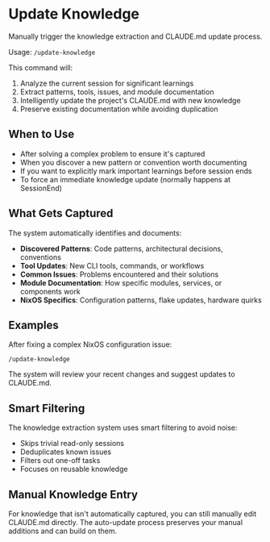 # Update Knowledge

Manually trigger the knowledge extraction and CLAUDE.md update process.

Usage: `/update-knowledge`

This command will:
1. Analyze the current session for significant learnings
2. Extract patterns, tools, issues, and module documentation
3. Intelligently update the project's CLAUDE.md with new knowledge
4. Preserve existing documentation while avoiding duplication

## When to Use

- After solving a complex problem to ensure it's captured
- When you discover a new pattern or convention worth documenting
- If you want to explicitly mark important learnings before session ends
- To force an immediate knowledge update (normally happens at SessionEnd)

## What Gets Captured

The system automatically identifies and documents:
- **Discovered Patterns**: Code patterns, architectural decisions, conventions
- **Tool Updates**: New CLI tools, commands, or workflows
- **Common Issues**: Problems encountered and their solutions
- **Module Documentation**: How specific modules, services, or components work
- **NixOS Specifics**: Configuration patterns, flake updates, hardware quirks

## Examples

After fixing a complex NixOS configuration issue:
```
/update-knowledge
```

The system will review your recent changes and suggest updates to CLAUDE.md.

## Smart Filtering

The knowledge extraction system uses smart filtering to avoid noise:
- Skips trivial read-only sessions
- Deduplicates known issues
- Filters out one-off tasks
- Focuses on reusable knowledge

## Manual Knowledge Entry

For knowledge that isn't automatically captured, you can still manually edit CLAUDE.md directly. The auto-update process preserves your manual additions and can build on them.

